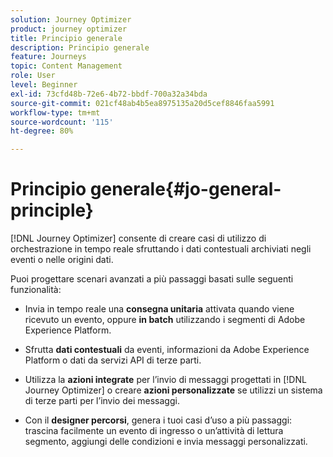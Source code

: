 ```yaml
---
solution: Journey Optimizer
product: journey optimizer
title: Principio generale
description: Principio generale
feature: Journeys
topic: Content Management
role: User
level: Beginner
exl-id: 73cfd48b-72e6-4b72-bbdf-700a32a34bda
source-git-commit: 021cf48ab4b5ea8975135a20d5cef8846faa5991
workflow-type: tm+mt
source-wordcount: '115'
ht-degree: 80%

---
```


# Principio generale{#jo-general-principle}

[!DNL Journey Optimizer] consente di creare casi di utilizzo di orchestrazione in tempo reale sfruttando i dati contestuali archiviati negli eventi o nelle origini dati.

Puoi progettare scenari avanzati a più passaggi basati sulle seguenti funzionalità:

* Invia in tempo reale una **consegna unitaria** attivata quando viene ricevuto un evento, oppure **in batch** utilizzando i segmenti di Adobe Experience Platform.

* Sfrutta **dati contestuali** da eventi, informazioni da Adobe Experience Platform o dati da servizi API di terze parti.

* Utilizza la **azioni integrate** per l’invio di messaggi progettati in [!DNL Journey Optimizer] o creare **azioni personalizzate** se utilizzi un sistema di terze parti per l’invio dei messaggi.

* Con il **designer percorsi**, genera i tuoi casi d’uso a più passaggi: trascina facilmente un evento di ingresso o un’attività di lettura segmento, aggiungi delle condizioni e invia messaggi personalizzati.
